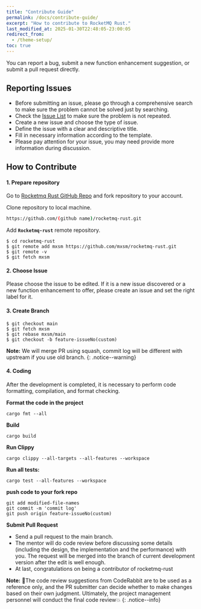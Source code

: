 ```yaml
---
title: "Contribute Guide"
permalink: /docs/contribute-guide/
excerpt: "How to contribute to RocketMQ Rust."
last_modified_at: 2025-01-30T22:48:05-23:00:05
redirect_from:
  - /theme-setup/
toc: true
---
```


You can report a bug, submit a new function enhancement suggestion, or submit a pull request directly.

## Reporting Issues

- Before submitting an issue, please go through a comprehensive search to make sure the problem cannot be solved just by
  searching.
- Check the [Issue List](https://github.com/mxsm/rocketmq-rust/issues) to make sure the problem is not repeated.
- Create a new issue and choose the type of issue.
- Define the issue with a clear and descriptive title.
- Fill in necessary information according to the template.
- Please pay attention for your issue, you may need provide more information during discussion.

## How to Contribute

#### 1. Prepare repository

Go to [Rocketmq Rust GitHub Repo](https://github.com/mxsm/rocketmq-rust) and fork repository to your account.

Clone repository to local machine.

```bash
https://github.com/(github name)/rocketmq-rust.git
```

Add **`Rocketmq-rust`** remote repository.

```shell
$ cd rocketmq-rust
$ git remote add mxsm https://github.com/mxsm/rocketmq-rust.git
$ git remote -v
$ git fetch mxsm
```

#### 2. Choose Issue

Please choose the issue to be edited. If it is a new issue discovered or a new function enhancement to offer, please
create an issue and set the right label for it.

#### 3. Create Branch

```shell
$ git checkout main
$ git fetch mxsm
$ git rebase mxsm/main
$ git checkout -b feature-issueNo(custom)
```

**Note:** We will merge PR using squash, commit log will be different with upstream if you use old branch.
{: .notice--warning}

#### 4. Coding

After the development is completed, it is necessary to perform code formatting, compilation, and format checking.

**Format the code in the project**

```shell
cargo fmt --all
```

**Build**

```shell
cargo build 
```

**Run Clippy**

```
cargo clippy --all-targets --all-features --workspace

```

**Run all tests:**

```
cargo test --all-features --workspace
```

**push code to your fork repo**

```
git add modified-file-names
git commit -m 'commit log'
git push origin feature-issueNo(custom)
```

**Submit Pull Request**

- Send a pull request to the main branch.
- The mentor will do code review before discussing some details (including the design, the implementation and the
  performance) with you. The request will be merged into the branch of current development version after the edit is
  well enough.
- At last, congratulations on being a contributor of rocketmq-rust

**Note:** 🚨The code review suggestions from CodeRabbit are to be used as a reference only, and the PR submitter can
decide whether to make changes based on their own judgment. Ultimately, the project management personnel will conduct
the final code review💥
{: .notice--info}